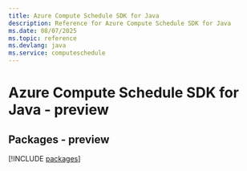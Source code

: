 ```yaml
---
title: Azure Compute Schedule SDK for Java
description: Reference for Azure Compute Schedule SDK for Java
ms.date: 08/07/2025
ms.topic: reference
ms.devlang: java
ms.service: computeschedule
---
```

# Azure Compute Schedule SDK for Java - preview
## Packages - preview
[!INCLUDE [packages](compute-schedule-index.md)]